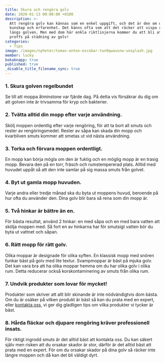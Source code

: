 ```yaml
---
title: Skura och rengöra golv
date: 2020-01-13 00:00:00 +0100
description: >-
  Att rengöra golv kan kännas som en enkel uppgift, och det är den om du har
  kunskap och erfarenhet. Det känns ofta som att det räcker att vispa runt lite
  längs golven. Men med dom här enkla riktlinjerna kommer du att bli att riktigt
  proffs på städning av golv!
categories:
  - Tips
image: /images/nyheter/tomas-anton-escobar-tun9qwausnw-unsplash.jpg
member: lucky
bokaknapp: true
published: true
_disable_title_filename_sync: true
---
```


### 1\. Skura golven regelbundet

Se till att moppa &aring;tminstone var fj&auml;rde dag. P&aring; detta vis förs&auml;krar du dig om att golven inte &auml;r trivsamma för kryp och bakterier.

### 2\. Tv&auml;tta alltid din mopp efter varje anv&auml;ndning.

Skölj moppen ordentlig efter varje rengöring, för att ta bort all smuts och rester av rengöringsmedel. Rester av s&aring;pa kan skada din mopp och kvarbliven smuts kommer att smetas ut vid n&auml;sta anv&auml;ndning.

### 3\. Torka och förvara moppen ordentligt.

En mopp kan börja mögla om den &auml;r fuktig och en möglig mopp &auml;r en trasig mopp. Bevara den p&aring; en torr, fr&auml;sch och rumstempererad plats. Alltid med huvudet upp&aring;t s&aring; att den inte samlar p&aring; sig massa smuts fr&aring;n golvet.

### 4\. Byt ut gamla mopp huvuden.

Varje andra eller tredje m&aring;nad ska du byta ut moppens huvud, beroende p&aring; hur ofta du anv&auml;nder den. Dina golv blir bara s&aring; rena som din mopp &auml;r.

### 5\. Tv&aring; hinkar &auml;r b&auml;ttre &auml;n en.

För b&auml;sta resultat, anv&auml;nd 2 hinkar: en med s&aring;pa och en med bara vatten att skölja moppen med. S&aring; fort en av hinkarna har för smutsigt vatten bör du&nbsp; byta ut vattnet och s&aring;pan.

### 6\. R&auml;tt mopp för r&auml;tt golv.

Olika moppar &auml;r designade för olika syften. En klassisk mopp med snören funkar b&auml;st p&aring; golv med lite textur. Svampmoppar &auml;r b&auml;st p&aring; mjuka golv. Det kan vara bra att ha olika moppar hemma om du har olika golv i olika rum. Detta reducerar ocks&aring; korskontaminering av smuts fr&aring;n olika rum.

### 7\. Undvik produkter som lovar för mycket\!

Produkter som skriver att allt blir skinande &auml;r inte nödv&auml;ndigtvis dom b&auml;sta. Om du &auml;r os&auml;ker p&aring; vilken produkt &auml;r b&auml;st s&aring; kan du prata med en expert, eller [kontakta oss,](/boka/) vi ger dig gladligen tips om vilka produkter vi tycker &auml;r b&auml;st.

### 8\. H&aring;rda fl&auml;ckar och djupare rengöring kr&auml;ver professionell insats.

För riktigt ingrodd smuts &auml;r det alltid b&auml;st att kontakta oss. Du kan s&auml;kert sj&auml;lv men risken att du orsakar skador &auml;r stor, d&auml;rför &auml;r det alltid b&auml;st att prata med en expert. För om du orsakar skador p&aring; dina golv s&aring; r&auml;cker inte l&auml;ngre moppen och d&aring; kan det bli v&auml;ldigt dyrt.